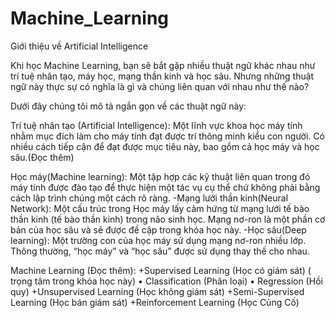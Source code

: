# Machine_Learning
Giới thiệu về  Artificial Intelligence

Khi học Machine Learning, bạn sẽ bắt gặp nhiều thuật ngữ khác nhau như trí tuệ nhân tạo, máy học, mạng thần kinh và học sâu. Nhưng những thuật ngữ này thực sự có nghĩa là gì và chúng liên quan với nhau như thế nào? 

Dưới đây chúng tôi mô tả ngắn gọn về các thuật ngữ này:
 
Trí tuệ nhân tạo (Artificial Intelligence): Một lĩnh vực khoa học máy tính nhằm mục đích làm cho máy tính đạt được trí thông minh kiểu con người. Có nhiều cách tiếp cận để đạt được mục tiêu này, bao gồm cả học máy và học sâu.(Đọc thêm) 

Học máy(Machine learning): Một tập hợp các kỹ thuật liên quan trong đó máy tính được đào tạo để thực hiện một tác vụ cụ thể chứ không phải bằng cách lập trình chúng một cách rõ ràng. 
-Mạng lưới thần kinh(Neural Network): Một cấu trúc trong Học máy lấy cảm hứng từ mạng lưới tế bào thần kinh (tế bào thần kinh) trong não sinh học. Mạng nơ-ron là một phần cơ bản của học sâu và sẽ được đề cập trong khóa học này. 
-Học sâu(Deep learning): Một trường con của học máy sử dụng mạng nơ-ron nhiều lớp. Thông thường, “học máy” và “học sâu” được sử dụng thay thế cho nhau.
	
Machine Learning (Đọc thêm): 
	+Supervised Learning (Học có giám sát) ( trọng tâm trong khóa học này)
    		• Classification (Phân loại)
    		• Regression (Hồi quy)
	+Unsupervised Learning (Học không giám sát)
	+Semi-Supervised Learning (Học bán giám sát)
      +Reinforcement Learning (Học Củng Cố)
